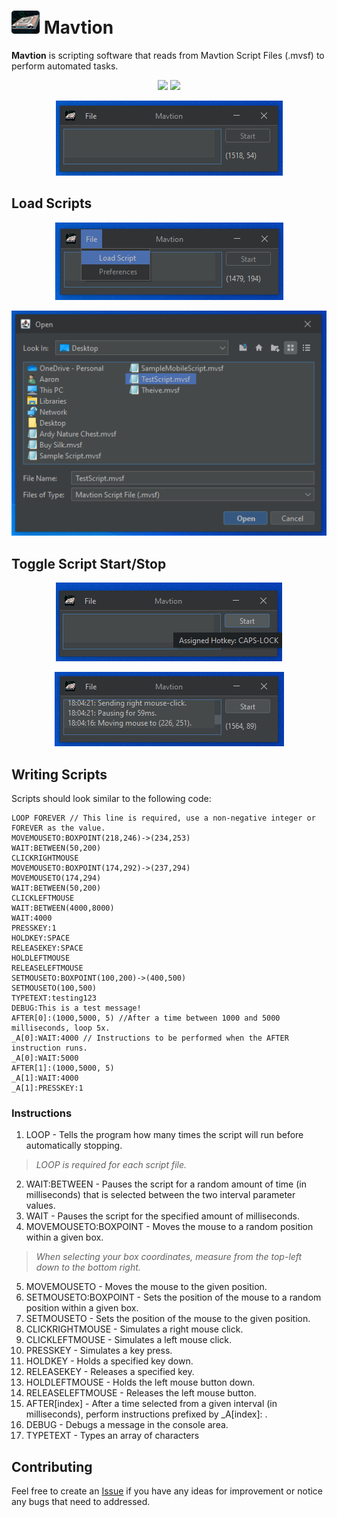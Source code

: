 #  <img width="45px" src="https://github.com/prathercc/mavtion/raw/main/src/main/resources/logo.png"> Mavtion

 **Mavtion** is scripting software that reads from Mavtion Script Files (.mvsf) to perform automated tasks.

<p align="center">
<a href="https://github.com/prathercc/mavtion/raw/main/mavtion.jar"><img src="https://img.shields.io/badge/Mavtion.jar-Download-blue.svg?style=plastic&logo=java"></a>
<a href="https://github.com/prathercc/mavtion/raw/main/Sample%20Script.mvsf"><img src="https://img.shields.io/badge/Sample Script.mvsf-Download-red.svg?style=plastic"></a>
</p>
<p align="center">
<img src="https://raw.githubusercontent.com/prathercc/mavtion/main/screenshots/1.png">
</p>


## Load Scripts

<p align="center">
<img src="https://raw.githubusercontent.com/prathercc/mavtion/main/screenshots/2.png">
</p>
<p align="center">
<img src="https://raw.githubusercontent.com/prathercc/mavtion/main/screenshots/3.png">
</p>
<p align="center">
</p>

## Toggle Script Start/Stop
<p align="center">
<img src="https://raw.githubusercontent.com/prathercc/mavtion/main/screenshots/4.png">
</p>
<p align="center">
<img src="https://raw.githubusercontent.com/prathercc/mavtion/main/screenshots/5.png">
</p>

## Writing Scripts
Scripts should look similar to the following code:
<p align="center">

    LOOP FOREVER // This line is required, use a non-negative integer or FOREVER as the value.
    MOVEMOUSETO:BOXPOINT(218,246)->(234,253)
    WAIT:BETWEEN(50,200)
    CLICKRIGHTMOUSE
    MOVEMOUSETO:BOXPOINT(174,292)->(237,294)
    MOVEMOUSETO(174,294)
    WAIT:BETWEEN(50,200)
    CLICKLEFTMOUSE
    WAIT:BETWEEN(4000,8000)
    WAIT:4000
    PRESSKEY:1
    HOLDKEY:SPACE
    RELEASEKEY:SPACE
    HOLDLEFTMOUSE
    RELEASELEFTMOUSE
    SETMOUSETO:BOXPOINT(100,200)->(400,500)
    SETMOUSETO(100,500)
    TYPETEXT:testing123
    DEBUG:This is a test message!
    AFTER[0]:(1000,5000, 5) //After a time between 1000 and 5000 milliseconds, loop 5x.
    _A[0]:WAIT:4000 // Instructions to be performed when the AFTER instruction runs.
    _A[0]:WAIT:5000
    AFTER[1]:(1000,5000, 5)
    _A[1]:WAIT:4000
    _A[1]:PRESSKEY:1
### Instructions
 1. LOOP - Tells the program how many times the script will run before automatically stopping.
> *LOOP is required for each script file.*
 2. WAIT:BETWEEN - Pauses the script for a random amount of time (in milliseconds) that is selected between the two interval parameter values.
 3. WAIT - Pauses the script for the specified amount of milliseconds.
 4. MOVEMOUSETO:BOXPOINT - Moves the mouse to a random position within a given box. 
> *When selecting your box coordinates, measure from the top-left down to the bottom right.*
5. MOVEMOUSETO - Moves the mouse to the given position.
6. SETMOUSETO:BOXPOINT - Sets the position of the mouse to a random position within a given box.
7. SETMOUSETO - Sets the position of the mouse to the given position.
8. CLICKRIGHTMOUSE - Simulates a right mouse click.
9. CLICKLEFTMOUSE - Simulates a left mouse click.
10. PRESSKEY - Simulates a key press.
11. HOLDKEY - Holds a specified key down.
12. RELEASEKEY - Releases a specified key.
13. HOLDLEFTMOUSE - Holds the left mouse button down.
14. RELEASELEFTMOUSE - Releases the left mouse button. 
15. AFTER[index] - After a time selected from a given interval (in milliseconds), perform instructions prefixed by _A[index]: .
16. DEBUG - Debugs a message in the console area.
17. TYPETEXT - Types an array of characters
</p>

## Contributing

Feel free to create an [Issue](https://github.com/prathercc/mavtion/issues) if you have any ideas for improvement or notice any bugs that need to addressed.

 

